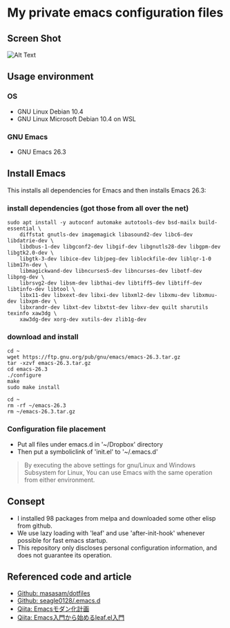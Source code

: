 # My private emacs configuration files

## Screen Shot

![Alt Text](https://live.staticflickr.com/65535/49929048183_619c5d2615_b.jpg)

## Usage environment

### OS
  * GNU Linux Debian 10.4
  * GNU Linux Microsoft Debian 10.4 on WSL

### GNU Emacs
 * GNU Emacs 26.3

## Install Emacs

This installs all dependencies for Emacs and then installs Emacs 26.3:

### install dependencies (got those from all over the net)

``` shell
sudo apt install -y autoconf automake autotools-dev bsd-mailx build-essential \
    diffstat gnutls-dev imagemagick libasound2-dev libc6-dev libdatrie-dev \
    libdbus-1-dev libgconf2-dev libgif-dev libgnutls28-dev libgpm-dev libgtk2.0-dev \
    libgtk-3-dev libice-dev libjpeg-dev liblockfile-dev liblqr-1-0 libm17n-dev \
    libmagickwand-dev libncurses5-dev libncurses-dev libotf-dev libpng-dev \
    librsvg2-dev libsm-dev libthai-dev libtiff5-dev libtiff-dev libtinfo-dev libtool \
    libx11-dev libxext-dev libxi-dev libxml2-dev libxmu-dev libxmuu-dev libxpm-dev \
    libxrandr-dev libxt-dev libxtst-dev libxv-dev quilt sharutils texinfo xaw3dg \
    xaw3dg-dev xorg-dev xutils-dev zlib1g-dev

```

### download and install

``` shell
cd ~
wget https://ftp.gnu.org/pub/gnu/emacs/emacs-26.3.tar.gz
tar -xzvf emacs-26.3.tar.gz
cd emacs-26.3
./configure
make
sudo make install

cd ~
rm -rf ~/emacs-26.3
rm ~/emacs-26.3.tar.gz

```

### Configuration file placement

* Put all files under emacs.d in '~/Dropbox' directory
* Then put a symboliclink of 'init.el' to  '~/.emacs.d'

>By executing the above settings for gnu/Linux and Windows Subsystem for Linux,
>You can use Emacs with the same operation from either environment.

## Consept

  * I installed 98 packages from melpa and downloaded some other elisp from github.
  * We use lazy loading with 'leaf' and use 'after-init-hook' whenever possible for fast emacs startup.
  * This repository only discloses personal configuration information, and does not guarantee its operation.

## Referenced code and article

  * [Github: masasam/dotfiles](https://github.com/masasam/dotfiles)
  * [Github: seagle0128/.emacs.d](https://github.com/seagle0128/.emacs.d)
  * [Qiita: Emacsモダン化計画](https://qiita.com/Ladicle/items/feb5f9dce9adf89652cf)
  * [Qiita: Emacs入門から始めるleaf.el入門](https://qiita.com/conao3/items/347d7e472afd0c58fbd7) 
